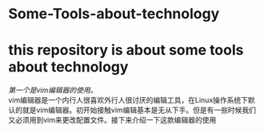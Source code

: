 # Some-Tools-about-technology  
# this repository is about some tools about technology  
*第一个是vim编辑器的使用。*  
vim编辑器是一个内行人很喜欢外行人很讨厌的编辑工具，在Linux操作系统下默认的就是vim编辑器。初开始接触vim编辑基本是无从下手。但是有一些时候我们又必须用到vim来更改配置文件。接下来介绍一下这款编辑器的使用
